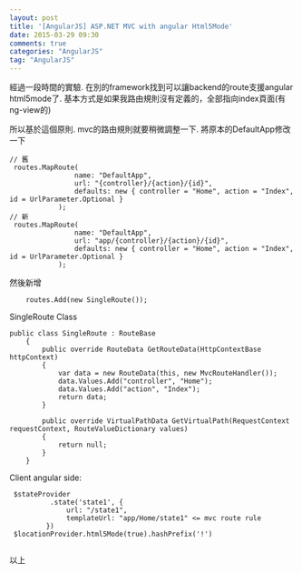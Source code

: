 ```yaml
---
layout: post
title: '[AngularJS] ASP.NET MVC with angular Html5Mode'
date: 2015-03-29 09:30
comments: true
categories: "AngularJS"
tag: "AngularJS"
---
```

經過一段時間的實驗. 在別的framework找到可以讓backend的route支援angular html5mode了.
基本方式是如果我路由規則沒有定義的，全部指向index頁面(有ng-view的)

所以基於這個原則. mvc的路由規則就要稍微調整一下.
將原本的DefaultApp修改一下
```
// 舊
 routes.MapRoute(
                name: "DefaultApp",
                url: "{controller}/{action}/{id}",
                defaults: new { controller = "Home", action = "Index", id = UrlParameter.Optional }
            );
// 新
 routes.MapRoute(
                name: "DefaultApp",
                url: "app/{controller}/{action}/{id}",
                defaults: new { controller = "Home", action = "Index", id = UrlParameter.Optional }
            );
```

然後新增
```
    routes.Add(new SingleRoute());
```
SingleRoute Class
```
public class SingleRoute : RouteBase
    {
        public override RouteData GetRouteData(HttpContextBase httpContext)
        {
            var data = new RouteData(this, new MvcRouteHandler());
            data.Values.Add("controller", "Home");
            data.Values.Add("action", "Index");
            return data;
        }

        public override VirtualPathData GetVirtualPath(RequestContext requestContext, RouteValueDictionary values)
        {
            return null;
        }
    }
```

Client angular side:
```
 $stateProvider
          .state('state1', {
              url: "/state1",
              templateUrl: "app/Home/state1" <= mvc route rule
         })
 $locationProvider.html5Mode(true).hashPrefix('!')
 
```

以上
